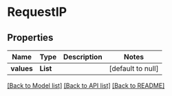 # RequestIP
## Properties

| Name | Type | Description | Notes |
|------------ | ------------- | ------------- | -------------|
| **values** | **List** |  | [default to null] |

[[Back to Model list]](../README.md#documentation-for-models) [[Back to API list]](../README.md#documentation-for-api-endpoints) [[Back to README]](../README.md)

